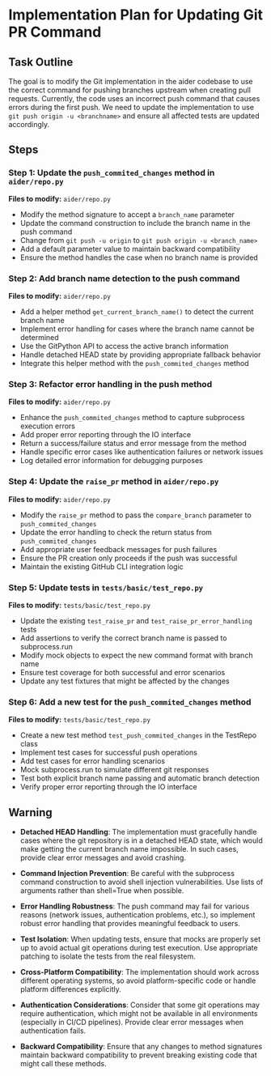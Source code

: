 # Implementation Plan for Updating Git PR Command

## Task Outline
The goal is to modify the Git implementation in the aider codebase to use the correct command for pushing branches upstream when creating pull requests. Currently, the code uses an incorrect push command that causes errors during the first push. We need to update the implementation to use `git push origin -u <branchname>` and ensure all affected tests are updated accordingly.

## Steps

### Step 1: Update the `push_commited_changes` method in `aider/repo.py`
**Files to modify:** `aider/repo.py`

- Modify the method signature to accept a `branch_name` parameter
- Update the command construction to include the branch name in the push command
- Change from `git push -u origin` to `git push origin -u <branch_name>`
- Add a default parameter value to maintain backward compatibility
- Ensure the method handles the case when no branch name is provided

### Step 2: Add branch name detection to the push command
**Files to modify:** `aider/repo.py`

- Add a helper method `get_current_branch_name()` to detect the current branch name
- Implement error handling for cases where the branch name cannot be determined
- Use the GitPython API to access the active branch information
- Handle detached HEAD state by providing appropriate fallback behavior
- Integrate this helper method with the `push_commited_changes` method

### Step 3: Refactor error handling in the push method
**Files to modify:** `aider/repo.py`

- Enhance the `push_commited_changes` method to capture subprocess execution errors
- Add proper error reporting through the IO interface
- Return a success/failure status and error message from the method
- Handle specific error cases like authentication failures or network issues
- Log detailed error information for debugging purposes

### Step 4: Update the `raise_pr` method in `aider/repo.py`
**Files to modify:** `aider/repo.py`

- Modify the `raise_pr` method to pass the `compare_branch` parameter to `push_commited_changes`
- Update the error handling to check the return status from `push_commited_changes`
- Add appropriate user feedback messages for push failures
- Ensure the PR creation only proceeds if the push was successful
- Maintain the existing GitHub CLI integration logic

### Step 5: Update tests in `tests/basic/test_repo.py`
**Files to modify:** `tests/basic/test_repo.py`

- Update the existing `test_raise_pr` and `test_raise_pr_error_handling` tests
- Add assertions to verify the correct branch name is passed to subprocess.run
- Modify mock objects to expect the new command format with branch name
- Ensure test coverage for both successful and error scenarios
- Update any test fixtures that might be affected by the changes

### Step 6: Add a new test for the `push_commited_changes` method
**Files to modify:** `tests/basic/test_repo.py`

- Create a new test method `test_push_commited_changes` in the TestRepo class
- Implement test cases for successful push operations
- Add test cases for error handling scenarios
- Mock subprocess.run to simulate different git responses
- Test both explicit branch name passing and automatic branch detection
- Verify proper error reporting through the IO interface

## Warning

- **Detached HEAD Handling**: The implementation must gracefully handle cases where the git repository is in a detached HEAD state, which would make getting the current branch name impossible. In such cases, provide clear error messages and avoid crashing.

- **Command Injection Prevention**: Be careful with the subprocess command construction to avoid shell injection vulnerabilities. Use lists of arguments rather than shell=True when possible.

- **Error Handling Robustness**: The push command may fail for various reasons (network issues, authentication problems, etc.), so implement robust error handling that provides meaningful feedback to users.

- **Test Isolation**: When updating tests, ensure that mocks are properly set up to avoid actual git operations during test execution. Use appropriate patching to isolate the tests from the real filesystem.

- **Cross-Platform Compatibility**: The implementation should work across different operating systems, so avoid platform-specific code or handle platform differences explicitly.

- **Authentication Considerations**: Consider that some git operations may require authentication, which might not be available in all environments (especially in CI/CD pipelines). Provide clear error messages when authentication fails.

- **Backward Compatibility**: Ensure that any changes to method signatures maintain backward compatibility to prevent breaking existing code that might call these methods.